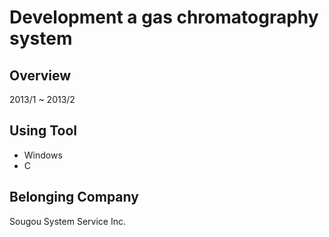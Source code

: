 # Development a gas chromatography system

## Overview

2013/1 ~ 2013/2

## Using Tool

- Windows
- C

## Belonging Company

Sougou System Service Inc.
